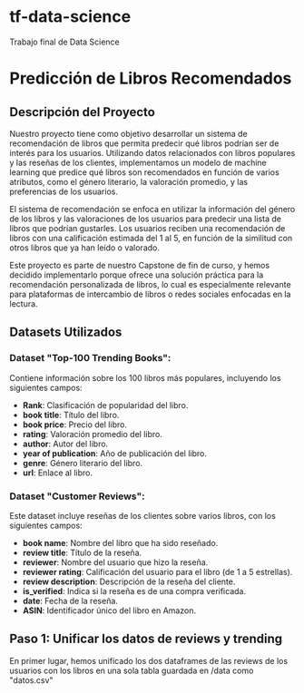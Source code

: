 # tf-data-science
Trabajo final de Data Science

# Predicción de Libros Recomendados

## Descripción del Proyecto

Nuestro proyecto tiene como objetivo desarrollar un sistema de recomendación de libros que permita predecir qué libros podrían ser de interés para los usuarios. Utilizando datos relacionados con libros populares y las reseñas de los clientes, implementamos un modelo de machine learning que predice qué libros son recomendados en función de varios atributos, como el género literario, la valoración promedio, y las preferencias de los usuarios.

El sistema de recomendación se enfoca en utilizar la información del género de los libros y las valoraciones de los usuarios para predecir una lista de libros que podrían gustarles. Los usuarios reciben una recomendación de libros con una calificación estimada del 1 al 5, en función de la similitud con otros libros que ya han leído o valorado. 

Este proyecto es parte de nuestro Capstone de fin de curso, y hemos decidido implementarlo porque ofrece una solución práctica para la recomendación personalizada de libros, lo cual es especialmente relevante para plataformas de intercambio de libros o redes sociales enfocadas en la lectura.

## Datasets Utilizados

### Dataset "Top-100 Trending Books":
Contiene información sobre los 100 libros más populares, incluyendo los siguientes campos:
- **Rank**: Clasificación de popularidad del libro.
- **book title**: Título del libro.
- **book price**: Precio del libro.
- **rating**: Valoración promedio del libro.
- **author**: Autor del libro.
- **year of publication**: Año de publicación del libro.
- **genre**: Género literario del libro.
- **url**: Enlace al libro.

### Dataset "Customer Reviews":
Este dataset incluye reseñas de los clientes sobre varios libros, con los siguientes campos:
- **book name**: Nombre del libro que ha sido reseñado.
- **review title**: Título de la reseña.
- **reviewer**: Nombre del usuario que hizo la reseña.
- **reviewer rating**: Calificación del usuario para el libro (de 1 a 5 estrellas).
- **review description**: Descripción de la reseña del cliente.
- **is_verified**: Indica si la reseña es de una compra verificada.
- **date**: Fecha de la reseña.
- **ASIN**: Identificador único del libro en Amazon.

## Paso 1: Unificar los datos de reviews y trending

En primer lugar, hemos unificado los dos dataframes de las reviews de los usuarios con los libros en una sola tabla guardada en /data como "datos.csv"

